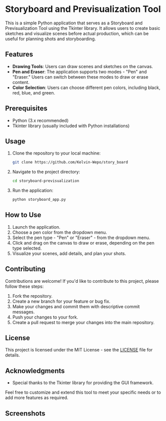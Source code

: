 # Storyboard and Previsualization Tool

This is a simple Python application that serves as a Storyboard and Previsualization Tool using the Tkinter library. It allows users to create basic sketches and visualize scenes before actual production, which can be useful for planning shots and storyboarding.

## Features

- **Drawing Tools**: Users can draw scenes and sketches on the canvas.
- **Pen and Eraser**: The application supports two modes - "Pen" and "Eraser." Users can switch between these modes to draw or erase content.
- **Color Selection**: Users can choose different pen colors, including black, red, blue, and green.

## Prerequisites

- Python (3.x recommended)
- Tkinter library (usually included with Python installations)

## Usage

1. Clone the repository to your local machine:

   ```bash
   git clone https://github.com/Kelvin-Wepo/story_board
   ```

2. Navigate to the project directory:

   ```bash
   cd storyboard-previsualization
   ```

3. Run the application:

   ```bash
   python storyboard_app.py
   ```

## How to Use

1. Launch the application.
2. Choose a pen color from the dropdown menu.
3. Select the pen type - "Pen" or "Eraser" - from the dropdown menu.
4. Click and drag on the canvas to draw or erase, depending on the pen type selected.
5. Visualize your scenes, add details, and plan your shots.

## Contributing

Contributions are welcome! If you'd like to contribute to this project, please follow these steps:

1. Fork the repository.
2. Create a new branch for your feature or bug fix.
3. Make your changes and commit them with descriptive commit messages.
4. Push your changes to your fork.
5. Create a pull request to merge your changes into the main repository.

## License

This project is licensed under the MIT License - see the [LICENSE](LICENSE) file for details.

## Acknowledgments

- Special thanks to the Tkinter library for providing the GUI framework.

Feel free to customize and extend this tool to meet your specific needs or to add more features as required.

## Screenshots
